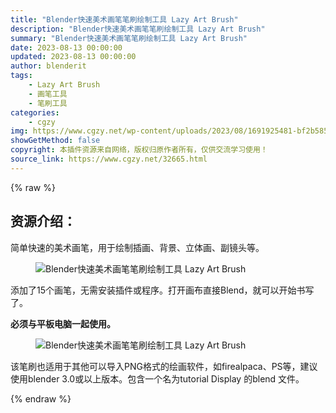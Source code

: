 ```yaml
---
title: "Blender快速美术画笔笔刷绘制工具 Lazy Art Brush"
description: "Blender快速美术画笔笔刷绘制工具 Lazy Art Brush"
summary: "Blender快速美术画笔笔刷绘制工具 Lazy Art Brush"
date: 2023-08-13 00:00:00
updated: 2023-08-13 00:00:00
author: blenderit
tags: 
    - Lazy Art Brush
    - 画笔工具
    - 笔刷工具
categories:
    - cgzy
img: https://www.cgzy.net/wp-content/uploads/2023/08/1691925481-bf2b585aaeb7a04.webp
showGetMethod: false
copyright: 本插件资源来自网络，版权归原作者所有，仅供交流学习使用！
source_link: https://www.cgzy.net/32665.html
---
```


{% raw %}
<div class="wp-block-pandastudio-title"><div class="title_style_01"><h2 id="h2-0">资源介绍：</h2></div></div><p class="is-style-text-indent-2em">简单快速的美术画笔，用于绘制插画、背景、立体画、副镜头等。</p><div class="wp-block-image is-style-border-round-and-with-shadow">
<figure class="aligncenter size-large"><img decoding="async" src="https://img.alicdn.com/imgextra/i2/717183932/O1CN01DkuCMo1euuCLCKcH5_!!717183932.jpg" title="Blender快速美术画笔笔刷绘制工具 Lazy Art Brush" alt="Blender快速美术画笔笔刷绘制工具 Lazy Art Brush"></figure></div><p>添加了15个画笔，无需安装插件或程序。打开画布直接Blend，就可以开始书写了。</p><p><strong>必须与平板电脑一起使用。</strong></p><div class="wp-block-image is-style-border-round-and-with-shadow">
<figure class="aligncenter size-large"><img decoding="async" src="https://img.alicdn.com/imgextra/i3/717183932/O1CN01NRHbIs1euuCLCJCre_!!717183932.png" title="Blender快速美术画笔笔刷绘制工具 Lazy Art Brush" alt="Blender快速美术画笔笔刷绘制工具 Lazy Art Brush"></figure></div><p>该笔刷也适用于其他可以导入PNG格式的绘画软件，如firealpaca、PS等，建议使用blender 3.0或以上版本。包含一个名为tutorial Display 的blend 文件。</p>
<div style="display: none">cgzy</div>
{% endraw %}